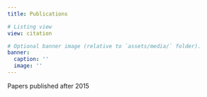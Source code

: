 ```yaml
---
title: Publications

# Listing view
view: citation

# Optional banner image (relative to `assets/media/` folder).
banner:
  caption: ''
  image: ''
---
```



Papers published after 2015